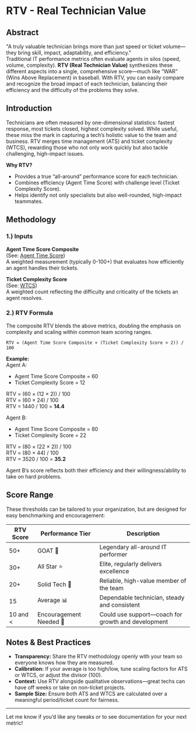 # RTV - Real Technician Value

## Abstract

"A truly valuable technician brings more than just speed or ticket volume—they bring skill, impact, adaptability, and efficiency."  
Traditional IT performance metrics often evaluate agents in silos (speed, volume, complexity). **RTV (Real Technician Value)** synthesizes these different aspects into a single, comprehensive score—much like “WAR” (Wins Above Replacement) in baseball. With RTV, you can easily compare and recognize the broad impact of each technician, balancing their efficiency and the difficulty of the problems they solve.

## Introduction

Technicians are often measured by one-dimensional statistics: fastest response, most tickets closed, highest complexity solved. While useful, these miss the mark in capturing a tech’s holistic value to the team and business. RTV merges time management (ATS) and ticket complexity (WTCS), rewarding those who not only work quickly but also tackle challenging, high-impact issues.

**Why RTV?**
- Provides a true “all-around” performance score for each technician.
- Combines efficiency (Agent Time Score) with challenge level (Ticket Complexity Score).
- Helps identify not only specialists but also well-rounded, high-impact teammates.

## Methodology

### 1.) Inputs

**Agent Time Score Composite**  
(See: [Agent Time Score](https://github.com/Juno445/sabre-metrics/blob/main/Composite%20Metrics/ATS.md))  
A weighted measurement (typically 0-100+) that evaluates how efficiently an agent handles their tickets.

**Ticket Complexity Score**  
(See: [WTCS](https://github.com/Juno445/sabre-metrics/blob/main/Composite%20Metrics/TCS.md))  
A weighted count reflecting the difficulty and criticality of the tickets an agent resolves.

### 2.) RTV Formula

The composite RTV blends the above metrics, doubling the emphasis on complexity and scaling within common team scoring ranges.

```
RTV = (Agent Time Score Composite × (Ticket Complexity Score × 2)) / 100
```

**Example:**  
Agent A:
- Agent Time Score Composite = 60
- Ticket Complexity Score = 12

RTV = (60 × (12 × 2)) / 100  
RTV = (60 × 24) / 100  
RTV = 1440 / 100 = **14.4**

Agent B:
- Agent Time Score Composite = 80
- Ticket Complexity Score = 22

RTV = (80 × (22 × 2)) / 100  
RTV = (80 × 44) / 100  
RTV = 3520 / 100 = **35.2**

Agent B’s score reflects both their efficiency and their willingness/ability to take on hard problems.

## Score Range

These thresholds can be tailored to your organization, but are designed for easy benchmarking and encouragement:

| RTV Score | Performance Tier        | Description                                        |
|-----------|------------------------|----------------------------------------------------|
| 50+       | GOAT 🐐                | Legendary all-around IT performer                  |
| 30+       | All Star ⭐             | Elite, regularly delivers excellence               |
| 20+       | Solid Tech 🏅           | Reliable, high-value member of the team            |
| 15        | Average 📊              | Dependable technician, steady and consistent       |
| 10 and <  | Encouragement Needed 🎯 | Could use support—coach for growth and development |

## Notes & Best Practices

- **Transparency:** Share the RTV methodology openly with your team so everyone knows how they are measured.
- **Calibration:** If your average is too high/low, tune scaling factors for ATS or WTCS, or adjust the divisor (100).
- **Context:** Use RTV alongside qualitative observations—great techs can have off weeks or take on non-ticket projects.
- **Sample Size:** Ensure both ATS and WTCS are calculated over a meaningful period/ticket count for fairness.

---

Let me know if you’d like any tweaks or to see documentation for your next metric!
